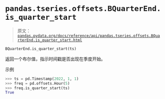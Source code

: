 # `pandas.tseries.offsets.BQuarterEnd.is_quarter_start`

> 原文：[`pandas.pydata.org/docs/reference/api/pandas.tseries.offsets.BQuarterEnd.is_quarter_start.html`](https://pandas.pydata.org/docs/reference/api/pandas.tseries.offsets.BQuarterEnd.is_quarter_start.html)

```py
BQuarterEnd.is_quarter_start(ts)
```

返回一个布尔值，指示时间戳是否出现在季度开始。

示例

```py
>>> ts = pd.Timestamp(2022, 1, 1)
>>> freq = pd.offsets.Hour(5)
>>> freq.is_quarter_start(ts)
True 
```
